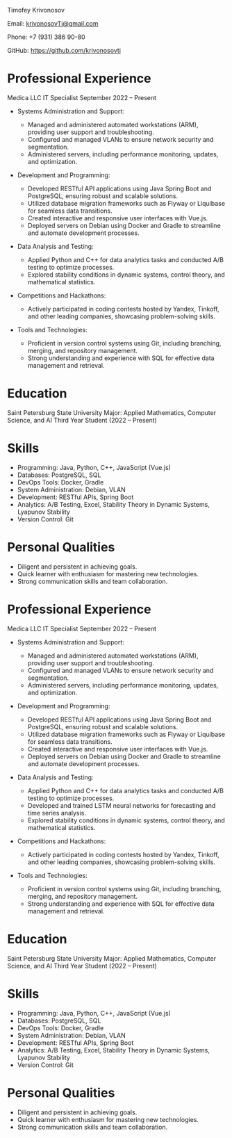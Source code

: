 Timofey Krivonosov

Email: krivonosovTi@gmail.com

Phone: +7 (931) 386 90-80

GitHub: https://github.com/krivonosovti


Professional Experience
=======================

Medica LLC
IT Specialist
September 2022 – Present

- Systems Administration and Support:
  - Managed and administered automated workstations (ARM), providing user support and troubleshooting.
  - Configured and managed VLANs to ensure network security and segmentation.
  - Administered servers, including performance monitoring, updates, and optimization.

- Development and Programming:
  - Developed RESTful API applications using Java Spring Boot and PostgreSQL, ensuring robust and scalable solutions.
  - Utilized database migration frameworks such as Flyway or Liquibase for seamless data transitions.
  - Created interactive and responsive user interfaces with Vue.js.
  - Deployed servers on Debian using Docker and Gradle to streamline and automate development processes.

- Data Analysis and Testing:
  - Applied Python and C++ for data analytics tasks and conducted A/B testing to optimize processes.
  - Explored stability conditions in dynamic systems, control theory, and mathematical statistics.

- Competitions and Hackathons:
  - Actively participated in coding contests hosted by Yandex, Tinkoff, and other leading companies, showcasing problem-solving skills.

- Tools and Technologies:
  - Proficient in version control systems using Git, including branching, merging, and repository management.
  - Strong understanding and experience with SQL for effective data management and retrieval.


Education
=========

Saint Petersburg State University
Major: Applied Mathematics, Computer Science, and AI
Third Year Student (2022 – Present)


Skills
=======

- Programming: Java, Python, C++, JavaScript (Vue.js)
- Databases: PostgreSQL, SQL
- DevOps Tools: Docker, Gradle
- System Administration: Debian, VLAN
- Development: RESTful APIs, Spring Boot
- Analytics: A/B Testing, Excel, Stability Theory in Dynamic Systems, Lyapunov Stability
- Version Control: Git


Personal Qualities
==================

- Diligent and persistent in achieving goals.
- Quick learner with enthusiasm for mastering new technologies.
- Strong communication skills and team collaboration.


Professional Experience
=======================

Medica LLC
IT Specialist
September 2022 – Present

- Systems Administration and Support:
  - Managed and administered automated workstations (ARM), providing user support and troubleshooting.
  - Configured and managed VLANs to ensure network security and segmentation.
  - Administered servers, including performance monitoring, updates, and optimization.

- Development and Programming:
  - Developed RESTful API applications using Java Spring Boot and PostgreSQL, ensuring robust and scalable solutions.
  - Utilized database migration frameworks such as Flyway or Liquibase for seamless data transitions.
  - Created interactive and responsive user interfaces with Vue.js.
  - Deployed servers on Debian using Docker and Gradle to streamline and automate development processes.

- Data Analysis and Testing:
  - Applied Python and C++ for data analytics tasks and conducted A/B testing to optimize processes.
  - Developed and trained LSTM neural networks for forecasting and time series analysis.
  - Explored stability conditions in dynamic systems, control theory, and mathematical statistics.

- Competitions and Hackathons:
  - Actively participated in coding contests hosted by Yandex, Tinkoff, and other leading companies, showcasing problem-solving skills.

- Tools and Technologies:
  - Proficient in version control systems using Git, including branching, merging, and repository management.
  - Strong understanding and experience with SQL for effective data management and retrieval.


Education
=========

Saint Petersburg State University
Major: Applied Mathematics, Computer Science, and AI
Third Year Student (2022 – Present)


Skills
======

- Programming: Java, Python, C++, JavaScript (Vue.js)
- Databases: PostgreSQL, SQL
- DevOps Tools: Docker, Gradle
- System Administration: Debian, VLAN
- Development: RESTful APIs, Spring Boot
- Analytics: A/B Testing, Excel, Stability Theory in Dynamic Systems, Lyapunov Stability
- Version Control: Git


Personal Qualities
==================

- Diligent and persistent in achieving goals.
- Quick learner with enthusiasm for mastering new technologies.
- Strong communication skills and team collaboration.


